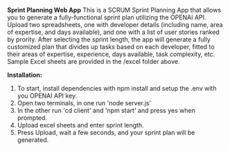 **Sprint Planning Web App**
This is a SCRUM Sprint Planning App that allows you to generate a fully-functional sprint plan utilizing the OPENAI API. Upload two spreadsheets, one with developer details (including name, area of expertise, and days available), and one with a list of user stories ranked by prority. After selecting the sprint length, the app will generate a fully customized plan that divides up tasks based on each developer, fitted to their areas of expertise, experience, days available, task complexity, etc.
Sample Excel sheets are provided in the /excel folder above.

**Installation:** 

1) To start, install dependencies with npm install and setup the .env with you OPENAI API key.
2) Open two terminals, in one run 'node server.js'
3) In the other run 'cd client' and 'npm start' and press yes when prompted.
4) Upload excel sheets and enter sprint length.
5) Press Upload, wait a few seconds, and your sprint plan will be generated.
